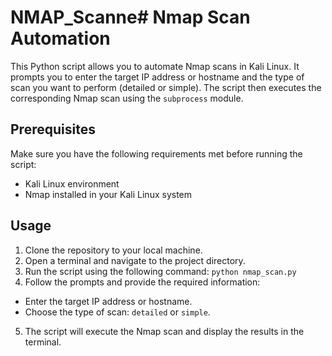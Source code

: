 # NMAP_Scanne# Nmap Scan Automation

This Python script allows you to automate Nmap scans in Kali Linux. It prompts you to enter the target IP address or hostname and the type of scan you want to perform (detailed or simple). The script then executes the corresponding Nmap scan using the `subprocess` module.

## Prerequisites

Make sure you have the following requirements met before running the script:
- Kali Linux environment
- Nmap installed in your Kali Linux system

## Usage

1. Clone the repository to your local machine.
2. Open a terminal and navigate to the project directory.
3. Run the script using the following command:
`python nmap_scan.py`
4. Follow the prompts and provide the required information:
- Enter the target IP address or hostname.
- Choose the type of scan: `detailed` or `simple`.
5. The script will execute the Nmap scan and display the results in the terminal.

